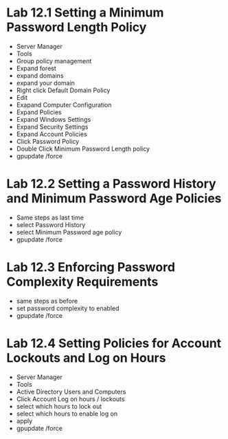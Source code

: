 # Lab 12.1 Setting a Minimum Password Length Policy
- Server Manager
- Tools
- Group policy management
- Expand forest
- expand domains
- expand your domain
- Right click Default Domain Policy
- Edit
- Exapand Computer Configuration
- Expand Policies
- Expand Windows Settings
- Expand Security Settings
- Expand Account Policies
- Click Password Policy
- Double Click Minimum Password Length policy
- gpupdate /force

# Lab 12.2 Setting a Password History and Minimum Password Age Policies
- Same steps as last time
- select Password History
- select Minimum Password age policy
- gpupdate /force

# Lab 12.3 Enforcing Password Complexity Requirements
- same steps as before
- set password complexity to enabled
- gpupdate /force

# Lab 12.4 Setting Policies for Account Lockouts and Log on Hours
- Server Manager
- Tools
- Active Directory Users and Computers
- Click Account Log on hours / lockouts
- select which hours to lock out
- select which hours to enable log on
- apply
- gpupdate /force